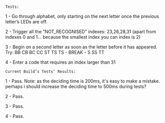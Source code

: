     Tests: 

1 - Go through alphabet, only starting on the next letter once the previous letter’s LEDs are off. 

2 - Trigger all the “NOT_RECOGNISED” indexes: 23,26,28,31  (apart from indexes 0 and 1... because the smallest index you can index is 2)

3 - Begin on a second letter as soon as the letter before it has appeared. Try:
    BB
    CB
    BC
    CC
    ST
    TS
    TS - BREAK - S
    SS
    TT

4 - Enter a code that requires an index larger than 31 

 

    Current Build’s Tests’ Results: 

1 - Pass. Note: as the deciding time is 200ms, it's easy to make a mistake. perhaps i should increase the deciding time to 500ms during tests?

2 - Pass.

3 - Pass.

4 - Pass.
